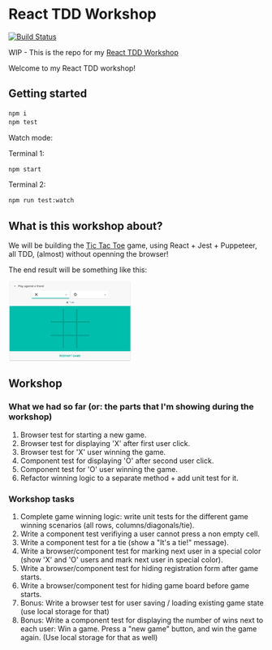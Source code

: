# React TDD Workshop

[![Build Status](https://travis-ci.org/yanivefraim/react-tdd-workshop.svg?branch=master)](https://travis-ci.org/yanivefraim/react-tdd-workshop)


WIP - This is the repo for my [React TDD Workshop](https://www.meetup.com/Kyiv-ReactJS-Meetup/events/247392848/?_cookie-check=5Otr21FDGjz27aUV)

Welcome to my React TDD workshop!


## Getting started

```bash
npm i
npm test
```

Watch mode:

Terminal 1:

```bash
npm start
```

Terminal 2:

```bash
npm run test:watch
```

## What is this workshop about?

We will be building the [Tic Tac Toe](https://en.wikipedia.org/wiki/Tic-tac-toe) game, using React + Jest + Puppeteer, all TDD, (almost) without openning the browser!

The end result will be something like this:

<img width="241" src ="public/tic-tac-toe.png" />

## Workshop

### What we had so far (or: the parts that I'm showing during the workshop)

1. Browser test for starting a new game.
2. Browser test for displaying 'X' after first user click.
3. Browser test for 'X' user winning the game.
4. Component test for displaying 'O' after second user click.
5. Component test for 'O' user winning the game.
6. Refactor winning logic to a separate method + add unit test for it.

### Workshop tasks

1. Complete game winning logic: write unit tests for the different game winning scenarios (all rows, columns/diagonals/tie).
2. Write a component test verifiying a user cannot press a non empty cell.
3. Write a component test for a tie (show a "It's a tie!" message).
4. Write a browser/component test for marking next user in a special color (show 'X' and 'O' users and mark next user in special color).
5. Write a browser/component test for hiding registration form after game starts.
6. Write a browser/component test for hiding game board before game starts.
7. Bonus: Write a browser test for user saving / loading existing game state (use local storage for that)
7. Bonus: Write a component test for displaying the number of wins next to each user: Win a game. Press a "new game" button, and win the game again. (Use local storage for that as well)
